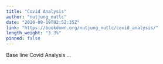 ```yaml
---
title: "Covid Analysis"
author: "nutjung_nutlc"
date: "2020-09-19T02:52:35Z"
link: "https://bookdown.org/nutjung_nutlc/covid_analysis/"
length_weight: "3.3%"
pinned: false
---
```


Base line Covid Analysis ...
